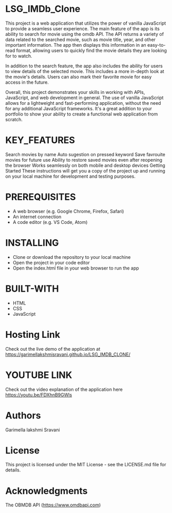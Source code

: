 # LSG_IMDb_Clone
This project is a web application that utilizes the power of vanilla JavaScript to provide a seamless user experience. The main feature of the app is its ability to search for movie using the omdb API. The API returns a variety of data related to the searched movie, such as movie title, year, and other important information. The app then displays this information in an easy-to-read format, allowing users to quickly find the movie details they are looking for to watch.

In addition to the search feature, the app also includes the ability for users to view details of the selected movie. This includes a more in-depth look at the movie's details. Users can also mark their favorite movie for easy access in the future.

Overall, this project demonstrates your skills in working with APIs, JavaScript, and web development in general. The use of vanilla JavaScript allows for a lightweight and fast-performing application, without the need for any additional JavaScript frameworks. It's a great addition to your portfolio to show your ability to create a functional web application from scratch.

# KEY_FEATURES

Search movies by name
Auto sugestion on pressed keyword
Save favrouite movies for future use
Ability to restore saved movies even after reopening the browser
Works seamlessly on both mobile and desktop devices
Getting Started
These instructions will get you a copy of the project up and running on your local machine for development and testing purposes.

# PREREQUISITES

* A web browser (e.g. Google Chrome, Firefox, Safari)
* An internet connection
* A code editor (e.g. VS Code, Atom)

# INSTALLING

* Clone or download the repository to your local machine
* Open the project in your code editor
* Open the index.html file in your web browser to run the app

# BUILT-WITH

* HTML
* CSS
* JavaScript

# Hosting Link
Check out the live demo of the application at https://garimellakshmisravani.github.io/LSG_IMDB_CLONE/

# YOUTUBE LINK
Check out the video explanation of the application here 
https://youtu.be/FDXhnB9GWls
# Authors
Garimella lakshmi Sravani

# License
This project is licensed under the MIT License - see the LICENSE.md file for details.

# Acknowledgments
The OBMDB API (https://www.omdbapi.com)

